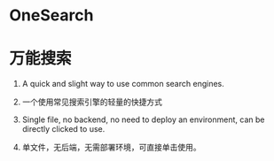 # OneSearch
# 万能搜索

1. A quick and slight way to use common search engines.
1. 一个使用常见搜索引擎的轻量的快捷方式

2. Single file, no backend, no need to deploy an environment, can be directly clicked to use.
2. 单文件，无后端，无需部署环境，可直接单击使用。
